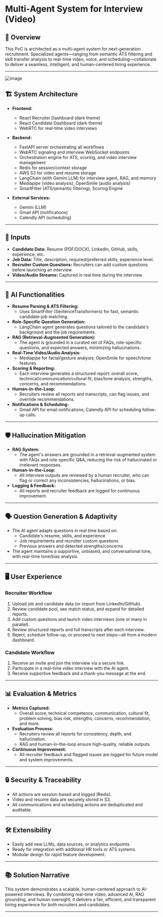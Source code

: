 # Multi-Agent System for Interview (Video)

## 🚀 Overview

This PoC is architected as a multi-agent system for next-generation recruitment. Specialized agents—ranging from semantic ATS filtering and skill transfer analysis to real-time video, voice, and scheduling—collaborate to deliver a seamless, intelligent, and human-centered hiring experience.

---
![image](https://github.com/user-attachments/assets/2b811315-b018-4794-98b8-69f235d53741)


## 🏗️ System Architecture

- **Frontend:**  
  - React Recruiter Dashboard (dark theme)
  - React Candidate Dashboard (dark theme)
  - WebRTC for real-time video interviews

- **Backend:**  
  - FastAPI server orchestrating all workflows
  - WebRTC signaling and interview WebSocket endpoints
  - Orchestration engine for ATS, scoring, and video interview management
  - Redis for session/context storage
  - AWS S3 for video and resume storage
  - LangChain (with Gemini LLM) for interview agent, RAG, and memory
  - Mediapipe (video analysis), OpenSmile (audio analysis)
  - SmartFilter (ATS/semantic filtering), Scoring Engine

- **External Services:**  
  - Gemini (LLM)
  - Gmail API (notifications)
  - Calendly API (scheduling)

---

## 🧩 Inputs

- **Candidate Data:** Resume (PDF/DOCX), LinkedIn, GitHub, skills, experience, etc.
- **Job Data:** Title, description, required/preferred skills, experience level.
- **Recruiter Custom Questions:** Recruiters can add custom questions before launching an interview.
- **Video/Audio Streams:** Captured in real time during the interview.

---

## 🧠 AI Functionalities

- **Resume Parsing & ATS Filtering:**  
  - Uses SmartFilter (SentenceTransformers) for fast, semantic candidate-job matching.
- **Role-Specific Question Generation:**  
  - LangChain agent generates questions tailored to the candidate's background and the job requirements.
- **RAG (Retrieval-Augmented Generation):**  
  - The agent is grounded in a curated set of FAQs, role-specific questions, and expected answers, minimizing hallucinations.
- **Real-Time Video/Audio Analysis:**  
  - Mediapipe for facial/gesture analysis; OpenSmile for speech/tone features.
- **Scoring & Reporting:**  
  - Each interview generates a structured report: overall score, technical/communication/cultural fit, bias/tone analysis, strengths, concerns, and recommendations.
- **Human-in-the-Loop:**  
  - Recruiters review all reports and transcripts, can flag issues, and override recommendations.
- **Notifications & Scheduling:**  
  - Gmail API for email notifications; Calendly API for scheduling follow-up calls.

---

## 🛡️ Hallucination Mitigation

- **RAG System:**  
  - The agent's answers are grounded in a retrieval-augmented system with FAQs and role-specific Q&A, reducing the risk of hallucinated or irrelevant responses.
- **Human-in-the-Loop:**  
  - All interview outputs are reviewed by a human recruiter, who can flag or correct any inconsistencies, hallucinations, or bias.
- **Logging & Feedback:**  
  - All reports and recruiter feedback are logged for continuous improvement.

---

## 🗣️ Question Generation & Adaptivity

- The AI agent adapts questions in real time based on:
  - Candidate's resume, skills, and experience
  - Job requirements and recruiter custom questions
  - Previous answers and detected strengths/concerns
- The agent maintains a supportive, unbiased, and conversational tone, with real-time tone/bias analysis.

---

## 🖥️ User Experience

### **Recruiter Workflow**
1. Upload job and candidate data (or import from LinkedIn/GitHub).
2. Review candidate pool, see match status, and expand for detailed reports.
3. Add custom questions and launch video interviews (one or many in parallel).
4. Review structured reports and full transcripts after each interview.
5. Reject, schedule follow-up, or proceed to next steps—all from a modern dashboard.

### **Candidate Workflow**
1. Receive an invite and join the interview via a secure link.
2. Participate in a real-time video interview with the AI agent.
3. Receive supportive feedback and a thank-you message at the end.

---

## 📊 Evaluation & Metrics

- **Metrics Captured:**
  - Overall score, technical competence, communication, cultural fit, problem solving, bias risk, strengths, concerns, recommendation, and more.
- **Evaluation Process:**
  - Recruiters review all reports for consistency, depth, and hallucination.
  - RAG and human-in-the-loop ensure high-quality, reliable outputs.
- **Continuous Improvement:**
  - All recruiter feedback and flagged issues are logged for future model and system improvements.

---

## 🔒 Security & Traceability

- All actions are session-based and logged (Redis).
- Video and resume data are securely stored in S3.
- All communications and scheduling actions are deduplicated and auditable.

---

## 🛠️ Extensibility

- Easily add new LLMs, data sources, or analytics endpoints.
- Ready for integration with additional HR tools or ATS systems.
- Modular design for rapid feature development.


---

## 📚 Solution Narrative

This system demonstrates a scalable, human-centered approach to AI-powered interviews. By combining real-time video, advanced AI, RAG grounding, and human oversight, it delivers a fair, efficient, and transparent hiring experience for both recruiters and candidates.

---

